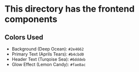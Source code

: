 # This directory has the frontend components
## Colors Used
* Background (Deep Ocean): `#2e4662`
* Primary Text (Aprils Tears): `#b4cbd0`
* Header Text (Turqoise Sea): `#6dddeb`
* Glow Effect (Lemon Candy): `#fae8ac`